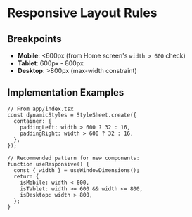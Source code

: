 # Responsive Layout Rules

## Breakpoints

- **Mobile**: <600px (from Home screen's `width > 600` check)
- **Tablet**: 600px - 800px
- **Desktop**: >800px (max-width constraint)

## Implementation Examples

```tsx
// From app/index.tsx
const dynamicStyles = StyleSheet.create({
  container: {
    paddingLeft: width > 600 ? 32 : 16,
    paddingRight: width > 600 ? 32 : 16,
  },
});

// Recommended pattern for new components:
function useResponsive() {
  const { width } = useWindowDimensions();
  return {
    isMobile: width < 600,
    isTablet: width >= 600 && width <= 800,
    isDesktop: width > 800,
  };
}
```
